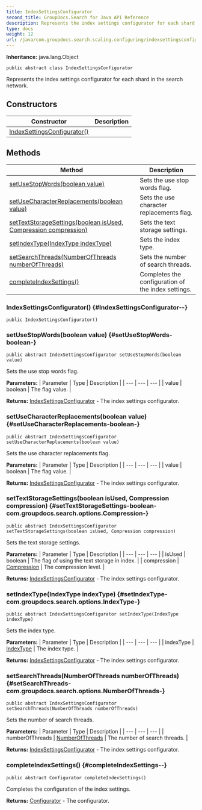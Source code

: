 ```yaml
---
title: IndexSettingsConfigurator
second_title: GroupDocs.Search for Java API Reference
description: Represents the index settings configurator for each shard in the search network.
type: docs
weight: 12
url: /java/com.groupdocs.search.scaling.configuring/indexsettingsconfigurator/
---
```

**Inheritance:**
java.lang.Object
```
public abstract class IndexSettingsConfigurator
```

Represents the index settings configurator for each shard in the search network.
## Constructors

| Constructor | Description |
| --- | --- |
| [IndexSettingsConfigurator()](#IndexSettingsConfigurator--) |  |
## Methods

| Method | Description |
| --- | --- |
| [setUseStopWords(boolean value)](#setUseStopWords-boolean-) | Sets the use stop words flag. |
| [setUseCharacterReplacements(boolean value)](#setUseCharacterReplacements-boolean-) | Sets the use character replacements flag. |
| [setTextStorageSettings(boolean isUsed, Compression compression)](#setTextStorageSettings-boolean-com.groupdocs.search.options.Compression-) | Sets the text storage settings. |
| [setIndexType(IndexType indexType)](#setIndexType-com.groupdocs.search.options.IndexType-) | Sets the index type. |
| [setSearchThreads(NumberOfThreads numberOfThreads)](#setSearchThreads-com.groupdocs.search.options.NumberOfThreads-) | Sets the number of search threads. |
| [completeIndexSettings()](#completeIndexSettings--) | Completes the configuration of the index settings. |
### IndexSettingsConfigurator() {#IndexSettingsConfigurator--}
```
public IndexSettingsConfigurator()
```


### setUseStopWords(boolean value) {#setUseStopWords-boolean-}
```
public abstract IndexSettingsConfigurator setUseStopWords(boolean value)
```


Sets the use stop words flag.

**Parameters:**
| Parameter | Type | Description |
| --- | --- | --- |
| value | boolean | The flag value. |

**Returns:**
[IndexSettingsConfigurator](../../com.groupdocs.search.scaling.configuring/indexsettingsconfigurator) - The index settings configurator.
### setUseCharacterReplacements(boolean value) {#setUseCharacterReplacements-boolean-}
```
public abstract IndexSettingsConfigurator setUseCharacterReplacements(boolean value)
```


Sets the use character replacements flag.

**Parameters:**
| Parameter | Type | Description |
| --- | --- | --- |
| value | boolean | The flag value. |

**Returns:**
[IndexSettingsConfigurator](../../com.groupdocs.search.scaling.configuring/indexsettingsconfigurator) - The index settings configurator.
### setTextStorageSettings(boolean isUsed, Compression compression) {#setTextStorageSettings-boolean-com.groupdocs.search.options.Compression-}
```
public abstract IndexSettingsConfigurator setTextStorageSettings(boolean isUsed, Compression compression)
```


Sets the text storage settings.

**Parameters:**
| Parameter | Type | Description |
| --- | --- | --- |
| isUsed | boolean | The flag of using the text storage in index. |
| compression | [Compression](../../com.groupdocs.search.options/compression) | The compression level. |

**Returns:**
[IndexSettingsConfigurator](../../com.groupdocs.search.scaling.configuring/indexsettingsconfigurator) - The index settings configurator.
### setIndexType(IndexType indexType) {#setIndexType-com.groupdocs.search.options.IndexType-}
```
public abstract IndexSettingsConfigurator setIndexType(IndexType indexType)
```


Sets the index type.

**Parameters:**
| Parameter | Type | Description |
| --- | --- | --- |
| indexType | [IndexType](../../com.groupdocs.search.options/indextype) | The index type. |

**Returns:**
[IndexSettingsConfigurator](../../com.groupdocs.search.scaling.configuring/indexsettingsconfigurator) - The index settings configurator.
### setSearchThreads(NumberOfThreads numberOfThreads) {#setSearchThreads-com.groupdocs.search.options.NumberOfThreads-}
```
public abstract IndexSettingsConfigurator setSearchThreads(NumberOfThreads numberOfThreads)
```


Sets the number of search threads.

**Parameters:**
| Parameter | Type | Description |
| --- | --- | --- |
| numberOfThreads | [NumberOfThreads](../../com.groupdocs.search.options/numberofthreads) | The number of search threads. |

**Returns:**
[IndexSettingsConfigurator](../../com.groupdocs.search.scaling.configuring/indexsettingsconfigurator) - The index settings configurator.
### completeIndexSettings() {#completeIndexSettings--}
```
public abstract Configurator completeIndexSettings()
```


Completes the configuration of the index settings.

**Returns:**
[Configurator](../../com.groupdocs.search.scaling.configuring/configurator) - The configurator.
